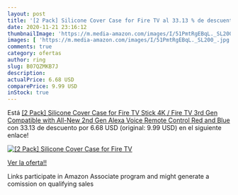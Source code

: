 ```yaml
---
layout: post
title: '[2 Pack] Silicone Cover Case for Fire TV al 33.13 % de descuento'
date: 2020-11-21 23:16:12
thumbnailImage: 'https://m.media-amazon.com/images/I/51PmtRgEBqL._SL200_.jpg'
images: [ 'https://m.media-amazon.com/images/I/51PmtRgEBqL._SL200_.jpg' ]
comments: true
category: ofertas
author: ring
slug: B07QZMKB7J
description:
actualPrice: 6.68 USD
comparePrice: 9.99 USD
inStock: true
---
```


Está [[2 Pack] Silicone Cover Case for Fire TV Stick 4K / Fire TV  3rd Gen  Compatible with All-New 2nd Gen Alexa Voice Remote Control  Red and Blue ](https://www.amazon.com/dp/B07QZMKB7J/?tag=tolees-20) con 33.13 de descuento por 6.68 USD (original: 9.99 USD) en el siguiente enlace!

[![[2 Pack] Silicone Cover Case for Fire TV](https://m.media-amazon.com/images/I/51PmtRgEBqL._SL200_.jpg)](https://www.amazon.com/dp/B07QZMKB7J/?tag=tolees-20)

[Ver la oferta!!](https://www.amazon.com/dp/B07QZMKB7J/?tag=tolees-20)

Links participate in Amazon Associate program and might generate a comission on qualifying sales


